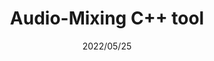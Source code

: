 ---
layout: ../../layouts/ProjectLayout.astro
title: Audio-Mixing C++ tool
date: 2022/05/25
sumary: ~
tags: ~
value: 1
thumbnails: ~
hide: true
stack:
  - c++
  - cmake
---